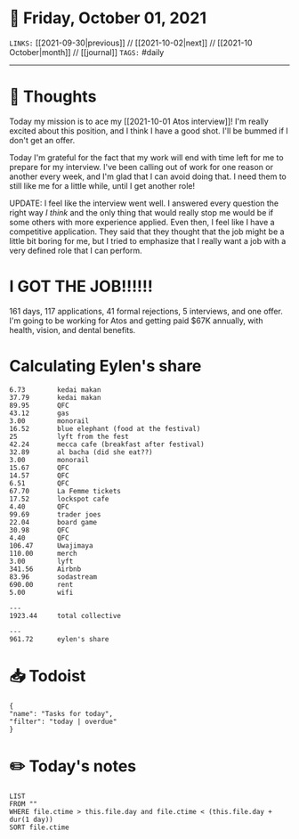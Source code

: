 # 📅 Friday, October 01, 2021
`LINKS:` [[2021-09-30|previous]] // [[2021-10-02|next]] // [[2021-10 October|month]] // [[journal]] 
`TAGS:` #daily

---
# 💭 Thoughts
Today my mission is to ace my [[2021-10-01 Atos interview]]! I'm really excited about this position, and I think I have a good shot. I'll be bummed if I don't get an offer. 

Today I'm grateful for the fact that my work will end with time left for me to prepare for my interview. I've been calling out of work for one reason or another every week, and I'm glad that I can avoid doing that. I need them to still like me for a little while, until I get another role!

UPDATE: I feel like the interview went well. I answered every question the right way *I think* and the only thing that would really stop me would be if some others with more experience applied. Even then, I feel like I have a competitive application. They said that they thought that the job might be a little bit boring for me, but I tried to emphasize that I really want a job with a very defined role that I can perform. 

# I GOT THE JOB!!!!!!
161 days, 117 applications, 41 formal rejections, 5 interviews, and one offer. I'm going to be working for Atos and getting paid $67K annually, with health, vision, and dental benefits. 

# Calculating Eylen's share
```
6.73		kedai makan
37.79		kedai makan
89.95 		QFC
43.12		gas
3.00		monorail
16.52		blue elephant (food at the festival)
25			lyft from the fest
42.24		mecca cafe (breakfast after festival)
32.89		al bacha (did she eat??)
3.00 		monorail
15.67		QFC
14.57		QFC
6.51		QFC
67.70		La Femme tickets
17.52 		lockspot cafe
4.40		QFC
99.69		trader joes
22.04		board game
30.98		QFC
4.40 		QFC
106.47		Uwajimaya
110.00		merch
3.00		lyft
341.56		Airbnb
83.96		sodastream
690.00		rent
5.00		wifi

---
1923.44		total collective

---
961.72		eylen's share
```

# 📥 Todoist
```todoist
{
"name": "Tasks for today",
"filter": "today | overdue"
}
```

# ✏️ Today's notes
```dataview
LIST 
FROM ""
WHERE file.ctime > this.file.day and file.ctime < (this.file.day + dur(1 day))
SORT file.ctime
```
